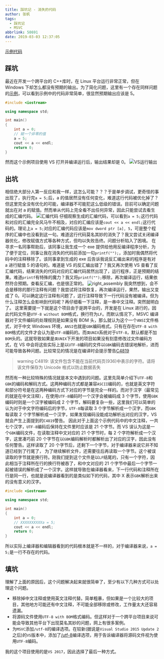 ```yaml
---
title: 踩坑记 - 消失的代码
author: 张帆
tags:
  - 踩坑记
  - MSVC
abbrlink: 58691
date: 2019-03-03 12:37:05
---
```


[示例代码](https://github.com/xyz1001/BlogExamples/tree/master/DisapperedCode)

## 踩坑

最近在开发一个跨平台的 C++库时，在 Linux 平台运行非常正常，但在 Windows 下却怎么都没有预期的输出。为了简化问题，这里有一个存在同样问题的[示例](https://github.com/xyz1001/BlogExamples/tree/master/DisapperedCode)，可以看到示例中的代码非常简单，很显然预期输出应该是 5。

```cpp
#include <iostream>

using namespace std;

int main()
{
    int a = 0;
    // 赋一个非零的值
    a = 5;
    cout << a << endl;
    return 0;
}
```

然而这个示例项目使用 VS 打开并编译运行后，输出结果却是 0。
![VS运行输出](https://blog-1251989759.picgz.myqcloud.com/blog/disappeared_code/wrong_result.png)

<!--more-->

## 出坑

相信绝大部分人第一反应和我一样，这怎么可能？？？于是单步调试，更奇怪的事出现了，执行完`a = 5;`后，a 的值居然没有任何变化，难道这行代码被优化掉了？但这里完全没有优化的可能，编译器不可能犯这么低级的错误。目前可以确定问题就出在对 a 的赋值。然而单从代码上完全看不出任何异常，因此只能尝试去看生成的汇编代码。
![汇编代码](https://blog-1251989759.picgz.myqcloud.com/blog/disappeared_code/wrong_assembly.png)
仔细观察生成的汇编代码，可以看到`a = 5;`这行代码和对应的汇编完全风马牛不相及，对应的汇编应该是`cout << a << endl;`这行代码的。理论上`a = 5;`对应的汇编代码应该是`mov dword ptr [a], 5`，可是整个程序的汇编中也没看到这一句。难道这行代码莫名其妙的消失了？我又尝试关闭编译器优化，修改赋值方式等各种方式，但均以失败告终。问题分析陷入了困境。
在寻求一名同事帮助后，该同事让我生成一个 exe 提供给他用反编译程序分析，为了便于定位，同事让我在消失的代码前添加一句`printf("");`，添加时我偶然将代码中的注释移除了。该同事拿到生成的 exe 后告诉我说反汇编出来的程序是有对 a 进行赋值 5 的语句的。难道是 VS 的反汇编出错了？我又再次使用 VS 查看了反汇编代码，结果消失的代码对应的汇编代码居然出现了，运行程序，正是预期的结果。难道`printf`有特殊的魔力？我又将`printf("");`移除，再次编译运行，结果依然符合预期。查看反汇编，也是很正常的。
![right_assembly](https://blog-1251989759.picgz.myqcloud.com/blog/disappeared_code/right_assembly.png)
我突然想到，会不会是移除的那行注释有问题？我尝试将注释恢复，再次编译运行，果然，输出又变成了 0。可以确定这行注释有问题了，这行注释导致下一行代码没有被编译。但为什么注释怎么会影响到代码呢？再仔细看一下注释，是一串中文注释。突然就明白了。
这里需要提一下就是这个项目由于是跨平台的，开发是在 Linux 进行的，因此代码文件是`UTF-8 without BOM`格式，换行符为`LF`。而默认情况下，MSVC 编译器对于文件编码的处理规则是如果没有 BOM 头，那么就认为这个一个`ANSI`文件格式，对于中文 Windows 环境，`ANSI`也就是`GBK`编码格式。只有在存在`UTF-8 with BOM`格式的文件才会认为是`UTF-8`编码的。而`类UNIX`系统对于`UTF-8`，默认都是不加`BOM`头的。这就导致如果是`类UNIX`下开发的项目如果没有刻意修改过文件编码方式，在 VS 中会将这些实际上是以`UTF-8`编码的文件以`GBK`编码去错误地解析，进而可能导致各种问题。比较常见的情况是在编译时会提示警告[C4819](https://docs.microsoft.com/en-us/cpp/error-messages/compiler-warnings/compiler-warning-level-1-c4819?view=vs-2017)

> warning C4819: 该文件包含不能在当前代码页(936)中表示的字符。请将该文件保存为 Unicode 格式以防止数据丢失

然而有一种比较特殊的情况就是本文中遇到的问题。这里先简单介绍下`UTF-8`和`GBK`的编码和解码方式。这两种编码方式都是兼容`ASCII`编码的，也就是英文字符和部分符号是在这两种编码方式下对应的字节是完全一样的。而对于汉字（最常见的就是在中文注释），在使用`UTF-8`编码时一个汉字会被编码成 3 个字节，使用`GBK`编码时则是一个汉字被编码成 2 个字节，解码要复杂一些，这里我们可以简单的认为对于中文字符编码后的字节，`UTF-8`每读取 3 个字节解析成一个汉字，而`GBK`每读取 2 个字节解析成一个汉字，如果发现编码没能成功解析出对应的汉字，VS 就会产生上面提到的`C4819`警告。
因此对于上面这个示例代码中的中文注释，一共七个汉字，`UTF-8`编码后保持在文件里时应该是 21 个字节。而 VS 误认为这是一个`GBK`编码文件，在读取注释中文对应的 21 个字节时，每 2 个字符解析成一个汉字，这里凑巧前 20 个字节在以`GBK`编码解析时都解析出了对应的汉字，因此没有任何警告。这样读取了 20 个字节后，还剩下一个字节，对于编译器来说它并不知道已经到了行尾了， 为了继续解析文件，还需要往后再读取一个字节。这个被误读取的字节就是换行符。刚我们提到这个文件是以`LF`结尾的，只有一个字符，因此相当于注释所在行的换行符被吞了，和中文对应的 21 个字节中最后一个字节一起被错误的解析成了一个汉字。这样就导致在编译器看来，下一行代码和注释所在行是同一行，也就是说编译器看到的是类似如下的代码，其中 X 表示`GBK`解析出来的没有意义的汉字。

```cpp
#include <iostream>

using namespace std;

int main()
{
    int a = 0;
    // XXXXXXXXXXa = 5;
    cout << a << endl;
    return 0;
}
```

所以实际上编译器和编辑器看到的代码根本就是不一样的，对于编译器来说，`a = 5;`是一行不存在的代码。

## 填坑

理解了上面的原因后，这个问题解决起来就很简单了，至少有以下几种方式可以处理这个问题。

- 移除掉中文注释或使用英文注释代替。简单粗暴，但如果是一个比较大的项目，其他地方可能还有中文注释，不可能全部移除或修改，工作量太大还容易遗漏。
- 将源码文件使用`UTF-8 with BOM`格式编码。但这样对于一个跨平台项目来说可能会导致其他平台下出现莫名其妙的问题，网上有很多案例。
- 为`MSVC`添加`/utf-8`的编译选项。在较新(据说是`Visual Studio 2015 Update 2`之后)的`VS`版本中，添加了[/utf-8](https://docs.microsoft.com/en-us/cpp/build/reference/utf-8-set-source-and-executable-character-sets-to-utf-8?view=vs-2017)编译选项，用于告诉编译器将源码文件视为使用`UTF-8`编码。

我的这个项目使用的是`VS 2017`，因此选择了最后一种方式。

<script src="https://utteranc.es/client.js"
        repo="xyz1001/xyz1001.github.io"
        issue-term="title"
        theme="github-light"
        crossorigin="anonymous"
        async>
</script>
